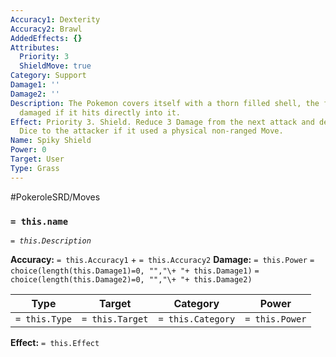 ```yaml
---
Accuracy1: Dexterity
Accuracy2: Brawl
AddedEffects: {}
Attributes:
  Priority: 3
  ShieldMove: true
Category: Support
Damage1: ''
Damage2: ''
Description: The Pokemon covers itself with a thorn filled shell, the foe will be
  damaged if it hits directly into it.
Effect: Priority 3. Shield. Reduce 3 Damage from the next attack and deal 2 Damage
  Dice to the attacker if it used a physical non-ranged Move.
Name: Spiky Shield
Power: 0
Target: User
Type: Grass
---
```


#PokeroleSRD/Moves

### `= this.name` 
*`= this.Description`*

**Accuracy:** `= this.Accuracy1` + `= this.Accuracy2`
**Damage:** `= this.Power` `= choice(length(this.Damage1)=0, "","\+ "+ this.Damage1)` `= choice(length(this.Damage2)=0, "","\+ "+ this.Damage2)`

| Type          | Target          | Category          | Power          |
| ------------- | --------------- | ----------------  | -------------- |
| `= this.Type` | `= this.Target` | `= this.Category` | `= this.Power` | 

**Effect:** `= this.Effect`